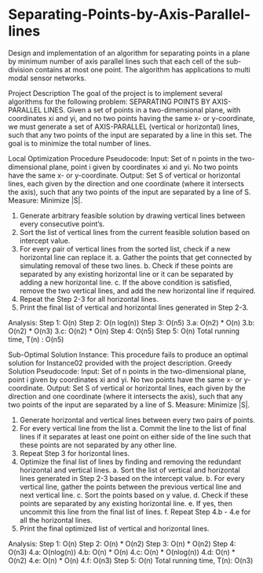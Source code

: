 # Separating-Points-by-Axis-Parallel-lines
Design and implementation of an algorithm for separating points in a plane by minimum number of axis parallel lines such that each cell of the sub-division contains at most one point. The algorithm has applications to multi modal sensor networks.

Project Description
The goal of the project is to implement several algorithms for the following problem: SEPARATING POINTS BY AXIS-PARALLEL LINES. Given a set of points in a two-dimensional plane, with coordinates xi and yi, and no two points having the same x- or y-coordinate, we must generate a set of AXIS-PARALLEL (vertical or horizontal) lines, such that any two points of the input are separated by a line in this set. The goal is to minimize the total number of lines.

Local Optimization Procedure
Pseudocode:
Input: Set of n points in the two-dimensional plane, point i given by coordinates xi and yi. No two points have the same x- or y-coordinate.
Output: Set S of vertical or horizontal lines, each given by the direction and one coordinate (where it intersects the axis), such that any two points of the input are separated by a line of S.
Measure: Minimize |S|.
1. Generate arbitrary feasible solution by drawing vertical lines between every consecutive point’s.
2. Sort the list of vertical lines from the current feasible solution based on intercept value.
3. For every pair of vertical lines from the sorted list, check if a new horizontal line can replace it.
  a. Gather the points that get connected by simulating removal of these two lines.
  b. Check if these points are separated by any existing horizontal line or it can be separated by adding a new horizontal line.
  c. If the above condition is satisfied, remove the two vertical lines, and add the new horizontal line if required.
4. Repeat the Step 2-3 for all horizontal lines.
5. Print the final list of vertical and horizontal lines generated in Step 2-3.

Analysis:
Step 1: O(n)
Step 2: O(n log(n))
Step 3: O(n5)
3.a: O(n2) * O(n)
3.b: O(n2) * O(n3)
3.c: O(n2) * O(n)
Step 4: O(n5)
Step 5: O(n)
Total running time, T(n) : O(n5)

Sub-Optimal Solution Instance:
This procedure fails to produce an optimal solution for Instance02 provided with the project description.
Greedy Solution
Pseudocode:
Input: Set of n points in the two-dimensional plane, point i given by coordinates xi and yi. No two points have the same x- or y-coordinate.
Output: Set S of vertical or horizontal lines, each given by the direction and one coordinate (where it intersects the axis), such that any two points of the input are separated by a line of S.
Measure: Minimize |S|.
1. Generate horizontal and vertical lines between every two pairs of points.
2. For every vertical line from the list
  a. Commit the line to the list of final lines if it separates at least one point on either side of the line such that these points are      not separated by any other line.
3. Repeat Step 3 for horizontal lines.
4. Optimize the final list of lines by finding and removing the redundant horizontal and vertical lines.
  a. Sort the list of vertical and horizontal lines generated in Step 2-3 based on the intercept value.
  b. For every vertical line, gather the points between the previous vertical line and next vertical line.
  c. Sort the points based on y value.
  d. Check if these points are separated by any existing horizontal line.
  e. If yes, then uncommit this line from the final list of lines.
  f. Repeat Step 4.b - 4.e for all the horizontal lines.
5. Print the final optimized list of vertical and horizontal lines.

Analysis:
Step 1: O(n)
Step 2: O(n) * O(n2)
Step 3: O(n) * O(n2)
Step 4: O(n3)
4.a: O(nlog(n))
4.b: O(n) * O(n)
4.c: O(n) * O(nlog(n))
4.d: O(n) * O(n2)
4.e: O(n) * O(n)
4.f: O(n3)
Step 5: O(n)
Total running time, T(n): O(n3)
